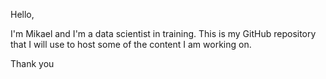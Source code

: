 Hello, 

I'm Mikael and I'm a data scientist in training. This is my GitHub repository that I will use to host some of the content I am working on. 

Thank you 


